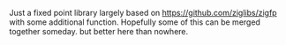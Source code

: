 Just a fixed point library largely based on https://github.com/ziglibs/zigfp
with some additional function. Hopefully some of this can be merged together someday. but better here than nowhere.
